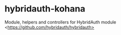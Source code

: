 hybridauth-kohana
=================

Module, helpers and controllers for HybridAuth module &lt;https://github.com/hybridauth/hybridauth>